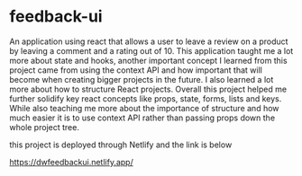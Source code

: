 # feedback-ui
 An application using react that allows a user to leave a review on a product by leaving a comment and a rating out of 10.
 This application taught me a lot more about state and hooks, another important concept I learned from this project came from using the context API and how important that will become when creating bigger projects in the future. I also learned a lot more about how to structure React projects. Overall this project helped me further solidify key react concepts like props, state, forms, lists and keys. While also teaching me more about the importance of structure and how much easier it is to use context API rather than passing props down the whole project tree.

 
 this project is deployed through Netlify and the link is below
 
https://dwfeedbackui.netlify.app/
